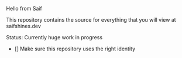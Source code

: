 Hello from Saif

This repository contains the source for everything that you will view at saifshines.dev

Status: Currently huge work in progress

- [] Make sure this repository uses the right identity
